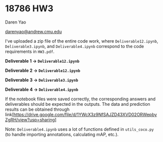 # 18786 HW3

Daren Yao

[darenyao@andrew.cmu.edu](mailto:darenyao@andrew.cmu.edu)

I've uploaded a zip file of the entire code work, where  `Deliverable12.ipynb`, `Deliverable3.ipynb`, and `Deliverable4.ipynb` correspond to the code requirements in `HW3.pdf`. 

**Deliverable 1 → `Deliverable12.ipynb`**

**Deliverable 2 → `Deliverable12.ipynb`**

**Deliverable 3 → `Deliverable3.ipynb`**

**Deliverable 4 → `Deliverable4.ipynb`**

If the notebook files were saved correctly, the corresponding answers and deliverables should be expected in the outputs.
The data and prediction results can be obtained through link[https://drive.google.com/file/d/1YWcX3z9NfSAJZD43XVD02ORWepbyZgRH/view?usp=sharing]

Note: `Deliverable4.ipynb` uses a lot of functions defined in `utils_coco.py` (to handle importing annotations, calculating mAP, etc.).
